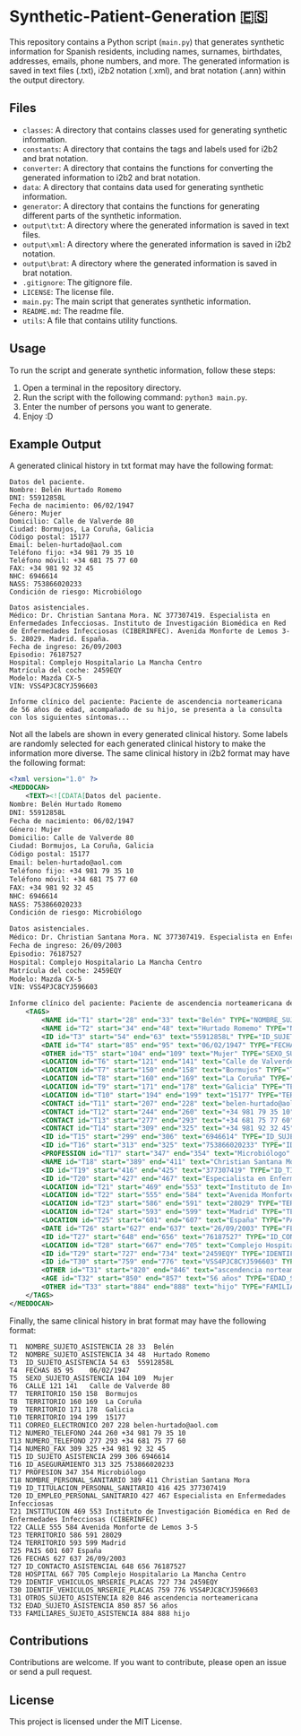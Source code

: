 # Synthetic-Patient-Generation 🇪🇸
This repository contains a Python script (`main.py`) that generates synthetic information for Spanish residents, including names, surnames, birthdates, addresses, emails, phone numbers, and more. The generated information is saved in text files (.txt), i2b2 notation (.xml), and brat notation (.ann) within the output directory.

## Files
- `classes`: A directory that contains classes used for generating synthetic information.
- `constants`: A directory that contains the tags and labels used for i2b2 and brat notation.
- `converter`: A directory that contains the functions for converting the generated information to i2b2 and brat notation.
- `data`: A directory that contains data used for generating synthetic information.
- `generator`: A directory that contains the functions for generating different parts of the synthetic information.
- `output\txt`: A directory where the generated information is saved in text files.
- `output\xml`: A directory where the generated information is saved in i2b2 notation.
- `output\brat`: A directory where the generated information is saved in brat notation.
- `.gitignore`: The gitignore file.
- `LICENSE`: The license file.
- `main.py`: The main script that generates synthetic information.
- `README.md`: The readme file.
- `utils`: A file that contains utility functions.


## Usage

To run the script and generate synthetic information, follow these steps:

1. Open a terminal in the repository directory.
2. Run the script with the following command: `python3 main.py`.
3. Enter the number of persons you want to generate.
4. Enjoy :D

## Example Output
A generated clinical history in txt format may have the following format:
    
```plaintext
Datos del paciente.
Nombre: Belén Hurtado Romemo
DNI: 55912858L
Fecha de nacimiento: 06/02/1947
Género: Mujer
Domicilio: Calle de Valverde 80
Ciudad: Bormujos, La Coruña, Galicia
Código postal: 15177
Email: belen-hurtado@aol.com
Teléfono fijo: +34 981 79 35 10
Teléfono móvil: +34 681 75 77 60
FAX: +34 981 92 32 45
NHC: 6946614
NASS: 753866020233
Condición de riesgo: Microbiólogo

Datos asistenciales.
Médico: Dr. Christian Santana Mora. NC 377307419. Especialista en Enfermedades Infecciosas. Instituto de Investigación Biomédica en Red de Enfermedades Infecciosas (CIBERINFEC). Avenida Monforte de Lemos 3-5. 28029. Madrid. España.
Fecha de ingreso: 26/09/2003
Episodio: 76187527
Hospital: Complejo Hospitalario La Mancha Centro
Matrícula del coche: 2459EQY
Modelo: Mazda CX-5
VIN: VSS4PJC8CYJ596603

Informe clínico del paciente: Paciente de ascendencia norteamericana de 56 años de edad, acompañado de su hijo, se presenta a la consulta con los siguientes síntomas...
```
Not all the labels are shown in every generated clinical history. Some labels are randomly selected for each generated clinical history to make the information more diverse. The same clinical history in i2b2 format may have the following format:

```xml
<?xml version="1.0" ?>
<MEDDOCAN>
    <TEXT><![CDATA[Datos del paciente.
Nombre: Belén Hurtado Romemo
DNI: 55912858L
Fecha de nacimiento: 06/02/1947
Género: Mujer
Domicilio: Calle de Valverde 80
Ciudad: Bormujos, La Coruña, Galicia
Código postal: 15177
Email: belen-hurtado@aol.com
Teléfono fijo: +34 981 79 35 10
Teléfono móvil: +34 681 75 77 60
FAX: +34 981 92 32 45
NHC: 6946614
NASS: 753866020233
Condición de riesgo: Microbiólogo

Datos asistenciales.
Médico: Dr. Christian Santana Mora. NC 377307419. Especialista en Enfermedades Infecciosas. Instituto de Investigación Biomédica en Red de Enfermedades Infecciosas (CIBERINFEC). Avenida Monforte de Lemos 3-5. 28029. Madrid. España.
Fecha de ingreso: 26/09/2003
Episodio: 76187527
Hospital: Complejo Hospitalario La Mancha Centro
Matrícula del coche: 2459EQY
Modelo: Mazda CX-5
VIN: VSS4PJC8CYJ596603

Informe clínico del paciente: Paciente de ascendencia norteamericana de 56 años de edad, acompañado de su hijo, se presenta a la consulta con los siguientes síntomas...]]></TEXT>
    <TAGS>
        <NAME id="T1" start="28" end="33" text="Belén" TYPE="NOMBRE_SUJETO_ASISTENCIA" comment=""/>
        <NAME id="T2" start="34" end="48" text="Hurtado Romemo" TYPE="NOMBRE_SUJETO_ASISTENCIA" comment=""/>
        <ID id="T3" start="54" end="63" text="55912858L" TYPE="ID_SUJETO_ASISTENCIA" comment=""/>
        <DATE id="T4" start="85" end="95" text="06/02/1947" TYPE="FECHAS" comment=""/>
        <OTHER id="T5" start="104" end="109" text="Mujer" TYPE="SEXO_SUJETO_ASISTENCIA" comment=""/>
        <LOCATION id="T6" start="121" end="141" text="Calle de Valverde 80" TYPE="CALLE" comment=""/>
        <LOCATION id="T7" start="150" end="158" text="Bormujos" TYPE="TERRITORIO" comment=""/>
        <LOCATION id="T8" start="160" end="169" text="La Coruña" TYPE="TERRITORIO" comment=""/>
        <LOCATION id="T9" start="171" end="178" text="Galicia" TYPE="TERRITORIO" comment=""/>
        <LOCATION id="T10" start="194" end="199" text="15177" TYPE="TERRITORIO" comment=""/>
        <CONTACT id="T11" start="207" end="228" text="belen-hurtado@aol.com" TYPE="CORREO_ELECTRONICO" comment=""/>
        <CONTACT id="T12" start="244" end="260" text="+34 981 79 35 10" TYPE="NUMERO_TELEFONO" comment=""/>
        <CONTACT id="T13" start="277" end="293" text="+34 681 75 77 60" TYPE="NUMERO_TELEFONO" comment=""/>
        <CONTACT id="T14" start="309" end="325" text="+34 981 92 32 45" TYPE="NUMERO_FAX" comment=""/>
        <ID id="T15" start="299" end="306" text="6946614" TYPE="ID_SUJETO_ASISTENCIA" comment=""/>
        <ID id="T16" start="313" end="325" text="753866020233" TYPE="ID_ASEGURAMIENTO" comment=""/>
        <PROFESSION id="T17" start="347" end="354" text="Microbiólogo" TYPE="PROFESION" comment=""/>
        <NAME id="T18" start="389" end="411" text="Christian Santana Mora" TYPE="NOMBRE_PERSONAL_SANITARIO" comment=""/>
        <ID id="T19" start="416" end="425" text="377307419" TYPE="ID_TITULACION_PERSONAL_SANITARIO" comment=""/>
        <ID id="T20" start="427" end="467" text="Especialista en Enfermedades Infecciosas" TYPE="ID_EMPLEO_PERSONAL_SANITARIO" comment=""/>
        <LOCATION id="T21" start="469" end="553" text="Instituto de Investigación Biomédica en Red de Enfermedades Infecciosas (CIBERINFEC)" TYPE="INSTITUCION" comment=""/>
        <LOCATION id="T22" start="555" end="584" text="Avenida Monforte de Lemos 3-5" TYPE="CALLE" comment=""/>
        <LOCATION id="T23" start="586" end="591" text="28029" TYPE="TERRITORIO" comment=""/>
        <LOCATION id="T24" start="593" end="599" text="Madrid" TYPE="TERRITORIO" comment=""/>
        <LOCATION id="T25" start="601" end="607" text="España" TYPE="PAIS" comment=""/>
        <DATE id="T26" start="627" end="637" text="26/09/2003" TYPE="FECHAS" comment=""/>
        <ID id="T27" start="648" end="656" text="76187527" TYPE="ID_CONTACTO_ASISTENCIAL" comment=""/>
        <LOCATION id="T28" start="667" end="705" text="Complejo Hospitalario La Mancha Centro" TYPE="HOSPITAL" comment=""/>
        <ID id="T29" start="727" end="734" text="2459EQY" TYPE="IDENTIF_VEHICULOS_NRSERIE_PLACAS" comment=""/>
        <ID id="T30" start="759" end="776" text="VSS4PJC8CYJ596603" TYPE="IDENTIF_VEHICULOS_NRSERIE_PLACAS" comment=""/>
        <OTHER id="T31" start="820" end="846" text="ascendencia norteamericana" TYPE="OTROS_SUJETO_ASISTENCIA" comment=""/>
        <AGE id="T32" start="850" end="857" text="56 años" TYPE="EDAD_SUJETO_ASISTENCIA" comment=""/>
        <OTHER id="T33" start="884" end="888" text="hijo" TYPE="FAMILIARES_SUJETO_ASISTENCIA" comment=""/>
    </TAGS>
</MEDDOCAN>
```
Finally, the same clinical history in brat format may have the following format:

```ann
T1	NOMBRE_SUJETO_ASISTENCIA 28 33	Belén
T2	NOMBRE_SUJETO_ASISTENCIA 34 48	Hurtado Romemo
T3	ID_SUJETO_ASISTENCIA 54 63	55912858L
T4	FECHAS 85 95	06/02/1947
T5  SEXO_SUJETO_ASISTENCIA 104 109	Mujer
T6	CALLE 121 141	Calle de Valverde 80
T7	TERRITORIO 150 158	Bormujos
T8	TERRITORIO 160 169	La Coruña
T9	TERRITORIO 171 178	Galicia
T10 TERRITORIO 194 199	15177
T11	CORREO_ELECTRONICO 207 228 belen-hurtado@aol.com
T12	NUMERO_TELEFONO 244 260 +34 981 79 35 10
T13	NUMERO_TELEFONO 277 293 +34 681 75 77 60
T14	NUMERO_FAX 309 325 +34 981 92 32 45
T15	ID_SUJETO_ASISTENCIA 299 306 6946614
T16	ID_ASEGURAMIENTO 313 325 753866020233
T17	PROFESION 347 354 Microbiólogo
T18	NOMBRE_PERSONAL_SANITARIO 389 411 Christian Santana Mora
T19	ID_TITULACION_PERSONAL_SANITARIO 416 425 377307419
T20	ID_EMPLEO_PERSONAL_SANITARIO 427 467 Especialista en Enfermedades Infecciosas
T21	INSTITUCION 469 553 Instituto de Investigación Biomédica en Red de Enfermedades Infecciosas (CIBERINFEC)
T22	CALLE 555 584 Avenida Monforte de Lemos 3-5
T23	TERRITORIO 586 591 28029
T24	TERRITORIO 593 599 Madrid
T25	PAIS 601 607 España
T26	FECHAS 627 637 26/09/2003
T27	ID_CONTACTO_ASISTENCIAL 648 656 76187527
T28	HOSPITAL 667 705 Complejo Hospitalario La Mancha Centro
T29	IDENTIF_VEHICULOS_NRSERIE_PLACAS 727 734 2459EQY
T30	IDENTIF_VEHICULOS_NRSERIE_PLACAS 759 776 VSS4PJC8CYJ596603
T31	OTROS_SUJETO_ASISTENCIA 820 846 ascendencia norteamericana
T32	EDAD_SUJETO_ASISTENCIA 850 857 56 años
T33	FAMILIARES_SUJETO_ASISTENCIA 884 888 hijo
```

## Contributions
Contributions are welcome. If you want to contribute, please open an issue or send a pull request.

## License
This project is licensed under the MIT License.
